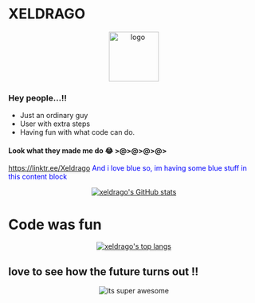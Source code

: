 # XELDRAGO

<p align="center">
  <img src="logo.jpg" alt="logo" height="auto" width="100">
</p>

### Hey people...!!

- Just an ordinary guy
- User with extra steps
- Having fun with what code can do.

#### Look what they made me do :joy: >@>@>@>@>

https://linktr.ee/Xeldrago
<span style="color:blue">And i love blue so, im having some blue stuff in this content block</span>

<p align="center">
  <a href="/anuraghazra/github-readme-stats">
  <!--link to proj page to support author and share-->
    <img alt="xeldrago's GitHub stats"
	src="https://github-readme-stats.vercel.app/api?username=xeldrago&theme=algolia&show_icons=true">
  </a>
</p>

<h1>Code was fun</h1>

<p align="center">
  <a href="/anuraghazra/github-readme-stats">
  <!--link to proj page to support author and share-->
    <img alt="xeldrago's top langs"
	src="https://github-readme-stats.vercel.app/api/top-langs?username=xeldrago&layout=compact">
  </a>
</p>

## love to see how the future turns out !!

<p align="center">
  <img src="codz.svg" alt="its super awesome">
</p>
